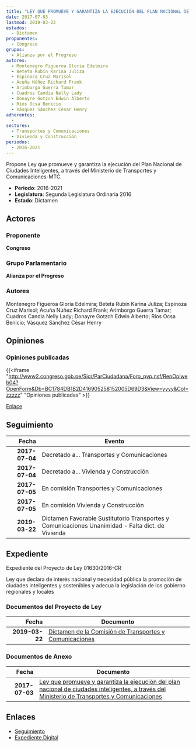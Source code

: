 ```yaml
---
title: "LEY QUE PROMUEVE Y GARANTIZA LA EJECUCIÓN DEL PLAN NACIONAL DE CIUDADES INTELIGENTES, A TRAVÉS DEL MINISTERIO DE TRANSPORTES Y COMUNICACIONES"
date: 2017-07-03
lastmod: 2019-03-22
estados: 
  - Dictamen
proponentes: 
  - Congreso
grupos: 
  - Alianza por el Progreso
autores: 
  - Montenegro Figueroa Gloria Edelmira
  - Beteta Rubín Karina Juliza
  - Espinoza Cruz Marisol
  - Acuña Núñez Richard Frank
  - Arimborgo Guerra Tamar
  - Cuadros Candia Nelly Lady
  - Donayre Gotzch Edwin Alberto
  - Ríos Ocsa Benicio
  - Vásquez Sánchez César Henry
adherentes: 
  - 
sectores: 
  - Transportes y Comunicaciones
  - Vivienda y Construcción
periodos: 
  - 2016-2021
---
```


Propone Ley que promueve y garantiza la ejecución del Plan Nacional de Ciudades Inteligentes, a través del Ministerio de Transportes y Comunicaciones-MTC.

- **Periodo**: 2016-2021
- **Legislatura**: Segunda Legislatura Ordinaria 2016
- **Estado**: Dictamen

## Actores

### Proponente

**Congreso**

### Grupo Parlamentario

**Alianza por el Progreso**

### Autores

Montenegro Figueroa Gloria Edelmira; Beteta Rubín Karina Juliza; Espinoza Cruz Marisol; Acuña Núñez Richard Frank; Arimborgo Guerra Tamar; Cuadros Candia Nelly Lady; Donayre Gotzch Edwin Alberto; Ríos Ocsa Benicio; Vásquez Sánchez César Henry


## Opiniones

### Opiniones publicadas

{{<iframe "http://www2.congreso.gob.pe/Sicr/ParCiudadana/Foro_pvp.nsf/RepOpiweb04?OpenForm&Db=BC1784DB1B2D416905258152005D69D3&View=yyyy&Col=zzzzz" "Opiniones publicadas" >}}

[Enlace](http://www2.congreso.gob.pe/Sicr/ParCiudadana/Foro_pvp.nsf/RepOpiweb04?OpenForm&Db=BC1784DB1B2D416905258152005D69D3&View=yyyy&Col=zzzzz)

## Seguimiento

| Fecha | Evento |
|------:|--------|
| **2017-07-04** | Decretado a... Transportes y Comunicaciones|
| **2017-07-04** | Decretado a... Vivienda y Construcción|
| **2017-07-05** | En comisión Transportes y Comunicaciones|
| **2017-07-05** | En comisión Vivienda y Construcción|
| **2019-03-22** | Dictamen Favorable Sustitutorio Transportes y Comunicaciones Unanimidad - Falta dict. de Vivienda|


## Expediente

Expediente del Proyecto de Ley 01630/2016-CR

Ley que declara de interés nacional y necesidad pública la promoción de ciudades inteligentes y sostenibles y adecua la legislación de los gobierno regionales y locales


### Documentos del Proyecto de Ley

| Fecha | Documento |
|------:|--------|
| **2019-03-22** | [Dictamen de la Comisión de Transportes y Comunicaciones](http://www.leyes.congreso.gob.pe/Documentos/2016_2021/Dictamenes/Proyectos_de_Ley/01630DC23MAY20190322.pdf) |

### Documentos de Anexo

| Fecha | Documento |
|------:|--------|
| **2017-07-03** | [Ley que promueve y garantiza la ejecución del plan nacional de ciudades inteligentes, a través del Ministerio de Transportes y Comunicaciones](http://www.leyes.congreso.gob.pe/Documentos/2016_2021/Proyectos_de_Ley_y_de_Resoluciones_Legislativas/PL0163020170703..pdf) |

## Enlaces 

- [Seguimiento](http://www2.congreso.gob.pe/Sicr/TraDocEstProc/CLProLey2016.nsf/f7fff46988ca05b1052578e100829cc7/d79eb05d89b1d9d1052581520059ac90?OpenDocument)
- [Expediente Digital](http://www2.congreso.gob.pe/Sicr/TraDocEstProc/CLProLey2016.nsf/f7fff46988ca05b1052578e100829cc7/d79eb05d89b1d9d1052581520059ac90?OpenDocument&Click=05257FB7005EB655.eb71d0cf91d8294e05256cdf006b5706/$Body/0.1C6C)
